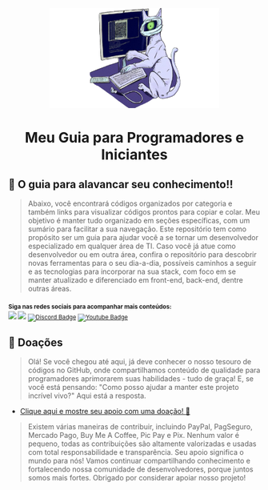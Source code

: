 <p align="center">
  <a href="https://github.com/lutekdev/lutekguiabrasil">
    <img src="./images/lutekguiabrasil.png" alt="Lutek Guia Brasil" width="340" height="200">
  </a>
  <h1 align="center">Meu Guia para Programadores e Iniciantes</h1>
</p>

## 🤯 O guia para alavancar seu conhecimento!!

> Abaixo, você encontrará códigos organizados por categoria e também links para visualizar códigos prontos para copiar e colar. Meu objetivo é manter tudo organizado em seções específicas, com um sumário para facilitar a sua navegação. Este repositório tem como propósito ser um guia para ajudar você a se tornar um desenvolvedor especializado em qualquer área de TI. Caso você já atue como desenvolvedor ou em outra área, confira o repositório para descobrir novas ferramentas para o seu dia-a-dia, possíveis caminhos a seguir e as tecnologias para incorporar na sua stack, com foco em se manter atualizado e diferenciado em front-end, back-end, dentre outras áreas.

<sub> <strong>Siga nas redes sociais para acompanhar mais conteúdos: </strong> <br>
[<img src = "https://img.shields.io/badge/GitHub-100000?style=for-the-badge&logo=github&logoColor=white">](https://github.com/lutekdev)
[<img src = "https://img.shields.io/badge/Twitter-1DA1F2?style=for-the-badge&logo=twitter&logoColor=white">](https://twitter.com/lutekdev)
[![Discord Badge](https://img.shields.io/badge/Discord-5865F2?style=for-the-badge&logo=discord&logoColor=white)](https://discord.gg/JNFzQu7Gy7)
[![Youtube Badge](https://img.shields.io/badge/YouTube-FF0000?style=for-the-badge&logo=youtube&logoColor=white)](https://youtube.com/@lutekdev7012)
</sub>

## 💌 Doações

> Olá! Se você chegou até aqui, já deve conhecer o nosso tesouro de códigos no GitHub, onde compartilhamos conteúdo de qualidade para programadores aprimorarem suas habilidades - tudo de graça! E, se você está pensando: "Como posso ajudar a manter este projeto incrível vivo?" Aqui está a resposta.

- [Clique aqui e mostre seu apoio com uma doação! 💓](https://beacons.ai/doacoeslutekguiabrasil)

> Existem várias maneiras de contribuir, incluindo PayPal, PagSeguro, Mercado Pago, Buy Me A Coffee, Pic Pay e Pix. Nenhum valor é pequeno, todas as contribuições são altamente valorizadas e usadas com total responsabilidade e transparência. Seu apoio significa o mundo para nós! Vamos continuar compartilhando conhecimento e fortalecendo nossa comunidade de desenvolvedores, porque juntos somos mais fortes. Obrigado por considerar apoiar nosso projeto!
